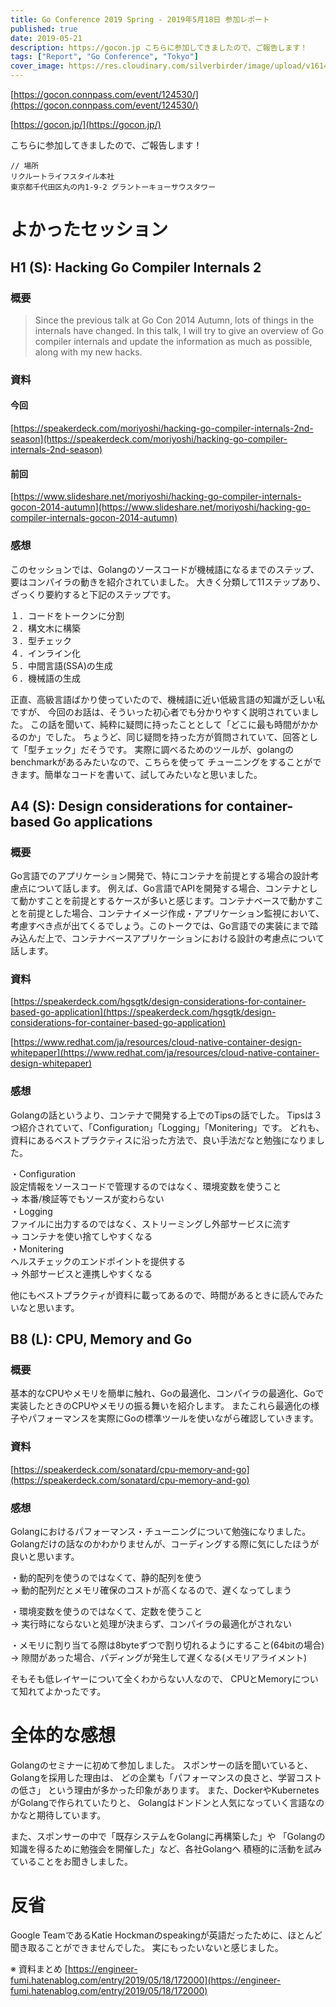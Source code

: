 ```yaml
---
title: Go Conference 2019 Spring - 2019年5月18日 参加レポート
published: true
date: 2019-05-21
description: https://gocon.jp こちらに参加してきましたので、ご報告します！
tags: ["Report", "Go Conference", "Tokyo"]
cover_image: https://res.cloudinary.com/silverbirder/image/upload/v1614428902/silver-birder.github.io/blog/go_conference_2019_spring_coffee.jpg
---
```


[https://gocon.connpass.com/event/124530/](https://gocon.connpass.com/event/124530/)  <!--  TODO: embed  -->

[https://gocon.jp/](https://gocon.jp/)  <!--  TODO: embed  -->

こちらに参加してきましたので、ご報告します！

```
// 場所
リクルートライフスタイル本社
東京都千代田区丸の内1-9-2 グラントーキョーサウスタワー
```

<!--  TODO: TOC -->

# よかったセッション
## H1 (S): Hacking Go Compiler Internals 2
### 概要
> Since the previous talk at Go Con 2014 Autumn, lots of things in the internals have changed. In this talk, I will try to give an overview of Go compiler internals and update the information as much as possible, along with my new hacks.

### 資料
#### 今回
[https://speakerdeck.com/moriyoshi/hacking-go-compiler-internals-2nd-season](https://speakerdeck.com/moriyoshi/hacking-go-compiler-internals-2nd-season)  <!--  TODO: embed  -->
#### 前回
[https://www.slideshare.net/moriyoshi/hacking-go-compiler-internals-gocon-2014-autumn](https://www.slideshare.net/moriyoshi/hacking-go-compiler-internals-gocon-2014-autumn)  <!--  TODO: embed  -->

### 感想
このセッションでは、Golangのソースコードが機械語になるまでのステップ、要はコンパイラの動きを紹介されていました。
大きく分類して11ステップあり、ざっくり要約すると下記のステップです。

１．コードをトークンに分割  
２．構文木に構築  
３．型チェック  
４．インライン化  
５．中間言語(SSA)の生成   
６．機械語の生成  

正直、高級言語ばかり使っていたので、機械語に近い低級言語の知識が乏しい私ですが、
今回のお話は、そういった初心者でも分かりやすく説明されていました。
この話を聞いて、純粋に疑問に持ったこととして「どこに最も時間がかかるのか」でした。
ちょうど、同じ疑問を持った方が質問されていて、回答として「型チェック」だそうです。
実際に調べるためのツールが、golangのbenchmarkがあるみたいなので、こちらを使って
チューニングをすることができます。簡単なコードを書いて、試してみたいなと思いました。

## A4 (S): Design considerations for container-based Go applications
### 概要
Go言語でのアプリケーション開発で、特にコンテナを前提とする場合の設計考慮点について話します。 例えば、Go言語でAPIを開発する場合、コンテナとして動かすことを前提とするケースが多いと感じます。コンテナベースで動かすことを前提とした場合、コンテナイメージ作成・アプリケーション監視において、考慮すべき点が出てくるでしょう。このトークでは、Go言語での実装にまで踏み込んだ上で、コンテナベースアプリケーションにおける設計の考慮点について話します。

### 資料
[https://speakerdeck.com/hgsgtk/design-considerations-for-container-based-go-application](https://speakerdeck.com/hgsgtk/design-considerations-for-container-based-go-application)  <!--  TODO: embed  -->

[https://www.redhat.com/ja/resources/cloud-native-container-design-whitepaper](https://www.redhat.com/ja/resources/cloud-native-container-design-whitepaper)  <!--  TODO: embed  -->

### 感想
Golangの話というより、コンテナで開発する上でのTipsの話でした。
Tipsは３つ紹介されていて、「Configuration」「Logging」「Monitering」です。
どれも、資料にあるベストプラクティスに沿った方法で、良い手法だなと勉強になりました。

・Configuration  
設定情報をソースコードで管理するのではなく、環境変数を使うこと  
→ 本番/検証等でもソースが変わらない  
・Logging  
ファイルに出力するのではなく、ストリーミングし外部サービスに流す  
→ コンテナを使い捨てしやすくなる  
・Monitering  
ヘルスチェックのエンドポイントを提供する  
→ 外部サービスと連携しやすくなる  

他にもベストプラクティが資料に載ってあるので、時間があるときに読んでみたいなと思います。

## B8 (L): CPU, Memory and Go
### 概要
基本的なCPUやメモリを簡単に触れ、Goの最適化、コンパイラの最適化、Goで実装したときのCPUやメモリの振る舞いを紹介します。 またこれら最適化の様子やパフォーマンスを実際にGoの標準ツールを使いながら確認していきます。

### 資料
[https://speakerdeck.com/sonatard/cpu-memory-and-go](https://speakerdeck.com/sonatard/cpu-memory-and-go)  <!--  TODO: embed  -->

### 感想
Golangにおけるパフォーマンス・チューニングについて勉強になりました。
Golangだけの話なのかわかりませんが、コーディングする際に気にしたほうが良いと思います。

・動的配列を使うのではなくて、静的配列を使う  
→ 動的配列だとメモリ確保のコストが高くなるので、遅くなってしまう  

・環境変数を使うのではなくて、定数を使うこと  
→ 実行時にならないと処理が決まらず、コンパイラの最適化がされない  

・メモリに割り当てる際は8byteずつで割り切れるようにすること(64bitの場合)  
→ 隙間があった場合、パディングが発生して遅くなる(メモリアライメント)  

そもそも低レイヤーについて全くわからない人なので、
CPUとMemoryについて知れてよかったです。

# 全体的な感想
Golangのセミナーに初めて参加しました。
スポンサーの話を聞いていると、Golangを採用した理由は、
どの企業も「パフォーマンスの良さと、学習コストの低さ」
という理由が多かった印象があります。
また、DockerやKubernetesがGolangで作られていたりと、
Golangはドンドンと人気になっていく言語なのかなと期待しています。

また、スポンサーの中で「既存システムをGolangに再構築した」や
「Golangの知識を得るために勉強会を開催した」など、各社Golangへ
積極的に活動を試みていることをお聞きしました。

# 反省
Google TeamであるKatie Hockmanのspeakingが英語だったために、ほとんど聞き取ることができませんでした。
実にもったいないと感じました。

※ 資料まとめ
[https://engineer-fumi.hatenablog.com/entry/2019/05/18/172000](https://engineer-fumi.hatenablog.com/entry/2019/05/18/172000)  <!--  TODO: embed  -->

